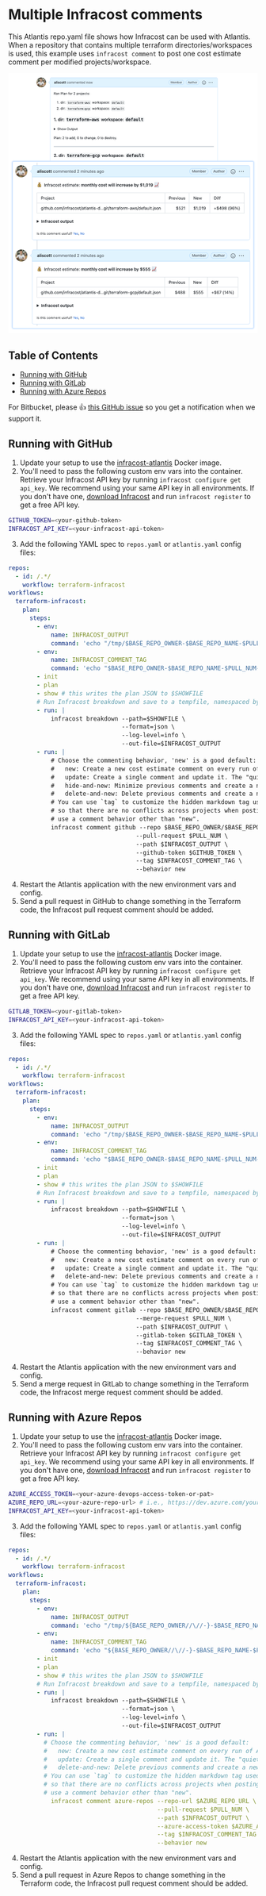 # Multiple Infracost comments

This Atlantis repo.yaml file shows how Infracost can be used with Atlantis. When a repository that contains multiple terraform directories/workspaces is used, this example uses `infracost comment` to post one cost estimate comment per modified projects/workspace.

<img src="screenshot.png" width=640 alt="Example screenshot" />

## Table of Contents

* [Running with GitHub](#running-with-github)
* [Running with GitLab](#running-with-gitlab)
* [Running with Azure Repos](#running-with-azure-repos)

For Bitbucket, please 👍 [this GitHub issue](https://github.com/infracost/infracost/issues/1173) so you get a notification when we support it.

## Running with GitHub

1. Update your setup to use the [infracost-atlantis](https://hub.docker.com/r/infracost/infracost-atlantis) Docker image.
2. You'll need to pass the following custom env vars into the container. Retrieve your Infracost API key by running `infracost configure get api_key`. We recommend using your same API key in all environments. If you don't have one, [download Infracost](https://www.infracost.io/docs/#quick-start) and run `infracost register` to get a free API key.
  ```sh
  GITHUB_TOKEN=<your-github-token>
  INFRACOST_API_KEY=<your-infracost-api-token>
  ```
3. Add the following YAML spec to `repos.yaml` or `atlantis.yaml` config files:
  ```yaml
  repos:
    - id: /.*/
      workflow: terraform-infracost
  workflows:
    terraform-infracost:
      plan:
        steps:
          - env:
              name: INFRACOST_OUTPUT
              command: 'echo "/tmp/$BASE_REPO_OWNER-$BASE_REPO_NAME-$PULL_NUM-$WORKSPACE-$REPO_REL_DIR-infracost.json"'
          - env:
              name: INFRACOST_COMMENT_TAG
              command: 'echo "$BASE_REPO_OWNER-$BASE_REPO_NAME-$PULL_NUM-$WORKSPACE-$REPO_REL_DIR"'
          - init
          - plan
          - show # this writes the plan JSON to $SHOWFILE
          # Run Infracost breakdown and save to a tempfile, namespaced by this project, PR, workspace and dir
          - run: |
              infracost breakdown --path=$SHOWFILE \
                                  --format=json \
                                  --log-level=info \
                                  --out-file=$INFRACOST_OUTPUT
          - run: |
              # Choose the commenting behavior, 'new' is a good default:
              #   new: Create a new cost estimate comment on every run of Atlantis for each project.
              #   update: Create a single comment and update it. The "quietest" option.
              #   hide-and-new: Minimize previous comments and create a new one.
              #   delete-and-new: Delete previous comments and create a new one.
              # You can use `tag` to customize the hidden markdown tag used to detect comments posted by Infracost. We pass in the project directory here
              # so that there are no conflicts across projects when posting to the pull request. This is especially important if you
              # use a comment behavior other than "new".
              infracost comment github --repo $BASE_REPO_OWNER/$BASE_REPO_NAME \
                                      --pull-request $PULL_NUM \
                                      --path $INFRACOST_OUTPUT \
                                      --github-token $GITHUB_TOKEN \
                                      --tag $INFRACOST_COMMENT_TAG \
                                      --behavior new
  ```
4. Restart the Atlantis application with the new environment vars and config.
5. Send a pull request in GitHub to change something in the Terraform code, the Infracost pull request comment should be added.

## Running with GitLab

1. Update your setup to use the [infracost-atlantis](https://hub.docker.com/r/infracost/infracost-atlantis) Docker image.
2. You'll need to pass the following custom env vars into the container. Retrieve your Infracost API key by running `infracost configure get api_key`. We recommend using your same API key in all environments. If you don't have one, [download Infracost](https://www.infracost.io/docs/#quick-start) and run `infracost register` to get a free API key.
  ```sh
  GITLAB_TOKEN=<your-gitlab-token>
  INFRACOST_API_KEY=<your-infracost-api-token>
  ```
3. Add the following YAML spec to `repos.yaml` or `atlantis.yaml` config files:
  ```yaml
  repos:
    - id: /.*/
      workflow: terraform-infracost
  workflows:
    terraform-infracost:
      plan:
        steps:
          - env:
              name: INFRACOST_OUTPUT
              command: 'echo "/tmp/$BASE_REPO_OWNER-$BASE_REPO_NAME-$PULL_NUM-$WORKSPACE-$REPO_REL_DIR-infracost.json"'
          - env:
              name: INFRACOST_COMMENT_TAG
              command: 'echo "$BASE_REPO_OWNER-$BASE_REPO_NAME-$PULL_NUM-$WORKSPACE-$REPO_REL_DIR"'
          - init
          - plan
          - show # this writes the plan JSON to $SHOWFILE
          # Run Infracost breakdown and save to a tempfile, namespaced by this project, PR, workspace and dir
          - run: |
              infracost breakdown --path=$SHOWFILE \
                                  --format=json \
                                  --log-level=info \
                                  --out-file=$INFRACOST_OUTPUT
          - run: |
              # Choose the commenting behavior, 'new' is a good default:
              #   new: Create a new cost estimate comment on every run of Atlantis for each project.
              #   update: Create a single comment and update it. The "quietest" option.
              #   delete-and-new: Delete previous comments and create a new one.
              # You can use `tag` to customize the hidden markdown tag used to detect comments posted by Infracost. We pass in the project directory here
              # so that there are no conflicts across projects when posting to the pull request. This is especially important if you
              # use a comment behavior other than "new".
              infracost comment gitlab --repo $BASE_REPO_OWNER/$BASE_REPO_NAME \
                                      --merge-request $PULL_NUM \
                                      --path $INFRACOST_OUTPUT \
                                      --gitlab-token $GITLAB_TOKEN \
                                      --tag $INFRACOST_COMMENT_TAG \
                                      --behavior new
  ```
4. Restart the Atlantis application with the new environment vars and config.
5. Send a merge request in GitLab to change something in the Terraform code, the Infracost merge request comment should be added.

## Running with Azure Repos

1. Update your setup to use the [infracost-atlantis](https://hub.docker.com/r/infracost/infracost-atlantis) Docker image.
2. You'll need to pass the following custom env vars into the container. Retrieve your Infracost API key by running `infracost configure get api_key`. We recommend using your same API key in all environments. If you don't have one, [download Infracost](https://www.infracost.io/docs/#quick-start) and run `infracost register` to get a free API key.
  ```sh
  AZURE_ACCESS_TOKEN=<your-azure-devops-access-token-or-pat>
  AZURE_REPO_URL=<your-azure-repo-url> # i.e., https://dev.azure.com/your-org/your-project/_git/your-repo
  INFRACOST_API_KEY=<your-infracost-api-token>
  ```
3. Add the following YAML spec to `repos.yaml` or `atlantis.yaml` config files:
  ```yaml
  repos:
    - id: /.*/
      workflow: terraform-infracost
  workflows:
    terraform-infracost:
      plan:
        steps:
          - env:
              name: INFRACOST_OUTPUT
              command: 'echo "/tmp/${BASE_REPO_OWNER//\//-}-$BASE_REPO_NAME-$PULL_NUM-$WORKSPACE-$REPO_REL_DIR-infracost.json"'
          - env:
              name: INFRACOST_COMMENT_TAG
              command: 'echo "${BASE_REPO_OWNER//\//-}-$BASE_REPO_NAME-$PULL_NUM-$WORKSPACE-$REPO_REL_DIR"'
          - init
          - plan
          - show # this writes the plan JSON to $SHOWFILE
          # Run Infracost breakdown and save to a tempfile, namespaced by this project, PR, workspace and dir
          - run: |
              infracost breakdown --path=$SHOWFILE \
                                  --format=json \
                                  --log-level=info \
                                  --out-file=$INFRACOST_OUTPUT
          - run: |
            # Choose the commenting behavior, 'new' is a good default:
            #   new: Create a new cost estimate comment on every run of Atlantis for each project.
            #   update: Create a single comment and update it. The "quietest" option.
            #   delete-and-new: Delete previous comments and create a new one.
            # You can use `tag` to customize the hidden markdown tag used to detect comments posted by Infracost. We pass in the project directory here
            # so that there are no conflicts across projects when posting to the pull request. This is especially important if you
            # use a comment behavior other than "new".
              infracost comment azure-repos --repo-url $AZURE_REPO_URL \
                                            --pull-request $PULL_NUM \
                                            --path $INFRACOST_OUTPUT \
                                            --azure-access-token $AZURE_ACCESS_TOKEN \
                                            --tag $INFRACOST_COMMENT_TAG \
                                            --behavior new
  ```
4. Restart the Atlantis application with the new environment vars and config.
5. Send a pull request in Azure Repos to change something in the Terraform code, the Infracost pull request comment should be added.
